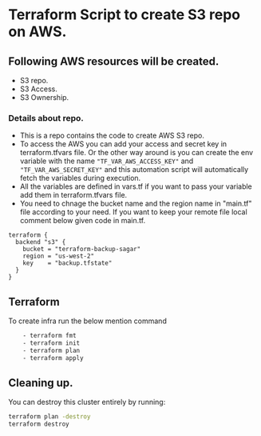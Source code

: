 # Terraform Script to create S3 repo on AWS.

## Following AWS resources will be created.
- S3 repo.
- S3 Access.
- S3 Ownership.

### Details about repo.
- This is a repo contains the code to create AWS S3 repo.
- To access the AWS you can add your access and secret key in terraform.tfvars file. Or the other way around is you can create the env variable with the name `"TF_VAR_AWS_ACCESS_KEY"` and `"TF_VAR_AWS_SECRET_KEY"` and this automation script will automatically fetch the variables during execution. 
- All the variables are defined in vars.tf if you want to pass your variable add them in terraform.tfvars file. 
- You need to chnage the bucket name and the region name in "main.tf" file according to your need. If you want to keep your remote file local comment below given code in main.tf.

``` hcl
terraform {
  backend "s3" {
    bucket = "terraform-backup-sagar"
    region = "us-west-2"
    key    = "backup.tfstate"
  }
}
```
## Terraform 

To create infra run the below mention command

```sh
    - terraform fmt
    - terraform init
    - terraform plan
    - terraform apply    
```

## Cleaning up.
You can destroy this cluster entirely by running:

```sh
terraform plan -destroy
terraform destroy  
```
